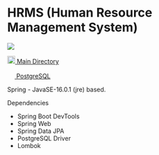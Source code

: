 # HRMS (Human Resource Management System)
<img src="https://imgyukle.com/i/kyTLjH"></img>

<a href="https://github.com/Sina-Afshar/HRMS.Java/tree/master/hrms/src/main/java/kodlamaio/hrms"> <img width=18 src="https://r.resimlink.com/QKL2.png"> Main Directory </a>

<a href="https://github.com/Sina-Afshar/HRMS.PostgreSQL"> <img width=17 src="https://r.resimlink.com/Yosz.png"> PostgreSQL</a>

Spring - JavaSE-16.0.1 (jre) based.

Dependencies
- Spring Boot DevTools
- Spring Web
- Spring Data JPA
- PostgreSQL Driver
- Lombok
